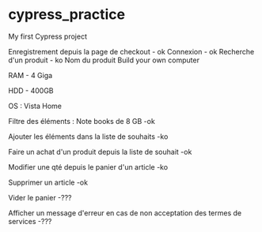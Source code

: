 # cypress_practice
My first Cypress project

Enregistrement depuis la page de checkout - ok
Connexion - ok
Recherche d'un produit - ko
Nom du produit Build your own computer

RAM - 4 Giga

HDD - 400GB

OS : Vista Home

Filtre des éléments : Note books de 8 GB -ok

Ajouter les éléments dans la liste de souhaits -ko

Faire un achat d'un produit depuis la liste de souhait -ok

Modifier une qté depuis le panier d'un article -ko

Supprimer un article -ok

Vider le panier -???

Afficher un message d'erreur en cas de non acceptation des termes de services -???
